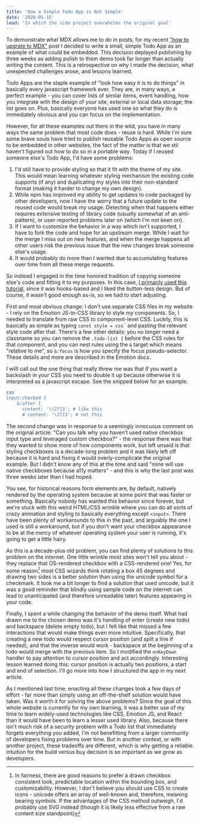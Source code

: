 ```yaml
---
title: 'How a Simple Todo App is Not Simple'
date: '2020-01-15'
lead: 'In which the side project overwhelms the original goal'
---
```


To demonstrate what MDX allows me to do in posts, for my recent ["how to upgrate to MDX"](/weblog/zack/2019/12/upgrading-gatsby-to-mdx-from-remark/) post I decided to write a small, simple Todo App as an example of what could be embedded. This decision deplayed publishing by three weeks as adding polish to them demo took far longer than actually writing the content. This is a retrospective on why I made the decision, what unexpected challenges arose, and lessons learned.

Todo Apps are the staple example of "look how easy it is to do things" in basically every javascript framework ever. They are, in many ways, a perfect example - you can cover lists of similar items, event handling, how you integrate with the design of your site, external or local data storage; the list goes on. Plus, basically everyone has used one so what they do is immediately obvious and you can focus on the implementation.

However, for all these examples out there in the wild, you have in many ways the same problem that most code does - reuse is hard. While I'm sure some brave souls have tried to publish reusable Todo Apps as open source to be embedded in other websites, the fact of the matter is that we stil haven't figured out how to do so in a portable way. Today if I reused someone else's Todo App, I'd have some problems:

1. I'd still have to provide styling so that it fit with the theme of my site. This would mean learning whatever styling mechanism the existing code supports (if any) and duplicating my styles into their non-standard format (making it harder to change my own design).
2. While npm has improved my ability to get updates to code packaged by other developers, now I have the worry that a future update to the reused code would break my usage. Detecting when that happens either requires extensive testing of library code (usually somewhat of an anti-pattern), or user-reported problems later on (which I'm not keen on).
3. If I want to customize the behavior in a way which isn't supported, I have to fork the code and hope for an upstream merge. While I wait for the merge I miss out on new features, and when the merge happens all other users risk the previous issue that the new changes break someone else's usage.
4. It would probably do more than I wanted due to accumulating features over time from all these merge requests.

So instead I engaged in the time honored tradition of copying someone else's code and fitting it to my purposes. In this case, [I primarily used this tutorial](https://upmostly.com/tutorials/build-a-todo-app-in-react-using-hooks), since it was hooks-based and I liked the button-less design. But of course, it wasn't good enough as-is, so we had to start adjusting.

First and most obvious change: I don't use separate CSS files in my website - I rely on the Emotion JS-in-CSS library to style my components. So, I needed to translate from raw CSS to component-level CSS. Luckily, this is basically as simple as typing `` const style = css` `` and pasting the relevant style code after that. There's a few other details: you no longer need a classname so you can remove the `.todo-list {` before the CSS rules for that component, and you can nest rules using the `&` target which means "relative to me", so `&:focus` is how you specify the focus pseudo-selector. These details and more are described in the Emotion docs.

I willl call out the one thing that really threw me was that if you want a backslash in your CSS you need to double it up because otherwise it is interpreted as a javascript escape. See the snipped below for an example.

```javascript
css`
input:checked {
    &:after {
      content: '\\2713'; # like this
      # content: '\2713'; # not this
```

The second change was in response to a seemingly innocuous comment on the original article: "Can you talk why you haven’t used native checkbox input type and leveraged custom checkbox?" - the response there was that they wanted to show more of how components work, but left unsaid is that styling checkboxes is a decade-long problem and it was likely left off because it is hard and fixing it would overly-complicate the original example. But I didn't know any of this at the time and said "mine will use native checkboxes because a11y matters" - and this is why the last post was three weeks later than I had hoped.

You see, for historical reasons form elements are, by default, natively rendered by the operating system because at some point that was faster or something. Basically nobody has wanted this behavior since forever, but we're stuck with this weird HTML/CSS wrinkle where you can do all sorts of crazy animation and styling to basically everything except `<input>`. There have been plenty of workarounds to this in the past, and arguably the one I used is still a workaround, but if you don't want your checkbox appearance to be at the mercy of whatever operating system your user is running, it's going to get a little hairy.

As this is a decade-plus old problem, you can find plenty of solutions to this problem on the internet. One little wrinkle most sites won't tell you about - they replace that OS-rendered checkbox with a CSS-rendered one! Yes, for some reason[^1] most CSS wizards think rotating a box 45 degrees and drawing two sides is a better solution than using the unicode symbol for a checkmark. It took me a bit longer to find a solution that used unicode, but it was a good reminder that blindly using sample code on the internet can lead to unanticipated (and therefore unreadable later) features appearing in your code.

Finally, I spent a while changing the behavior of the demo itself. What had drawn me to the chosen demo was it's handling of enter (create new todo) and backspace (delete empty todo), but I felt like that missed a few interactions that would make things even more intuitive. Specifically, that creating a new todo would respect cursor position (and split a line if needed), and that the inverse would work - backspace at the beginning of a todo would merge with the previous item. So I modified the `onKeyDown` handler to pay attention to cursor position and act accordingly. Interesting lesson learned doing this: cursor position is actually two positions, a start and end of selection. I'll go more into how I structured the app in my next article.

As I mentioned last time, enacting all these changes took a few days of effort - far more than simply using an off-the-shelf solution would have taken. Was it worth it for solving the above problems? Since the goal of this whole website is currently for my own learning, it was a better use of my time to learn widely-used technologies like CSS, Emotion JS, and React than it would have been to learn a lesser used library. Also, because there isn't much risk of a security problem with a Todo list that immediately forgets everything you added, I'm not benefitting from a larger community of developers fixing problems over time. But in another context, or with another project, these tradeoffs are different, which is why getting a reliable intuition for the build versus buy decision is so important as we grow as developers.

[^1]: In fairness, there are good reasons to prefer a drawn checkbox: consistent look, predictable location within the bounding box, and customizability. However, I don't believe you should use CSS to create icons - unicode offers an array of well-known and, therefore, meaning bearing symbols. If the advantages of the CSS method outweigh, I'd probably use SVG instead (though it is likely less effective from a raw content size standpoint)
